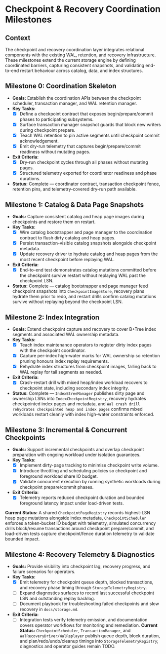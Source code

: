 # Checkpoint & Recovery Coordination Milestones

## Context
The checkpoint and recovery coordination layer integrates relational components with the existing WAL, retention, and recovery infrastructure. These milestones extend the current storage engine by defining coordinated barriers, capturing consistent snapshots, and validating end-to-end restart behaviour across catalog, data, and index structures.

## Milestone 0: Coordination Skeleton
- **Goals:** Establish the coordination APIs between the checkpoint scheduler, transaction manager, and WAL retention manager.
- **Key Tasks:**
  - [x] Define a checkpoint contract that exposes begin/prepare/commit phases to participating subsystems.
  - [x] Surface transaction manager snapshot guards that block new writers during checkpoint prepare.
  - [x] Teach WAL retention to pin active segments until checkpoint commit acknowledgement.
  - [x] Emit dry-run telemetry that captures begin/prepare/commit readiness without mutating pages.
- **Exit Criteria:**
  - [x] Dry-run checkpoint cycles through all phases without mutating pages.
  - [x] Structured telemetry exported for coordinator readiness and phase durations.
- **Status:** Complete — coordinator contract, transaction checkpoint fence, retention pins, and telemetry-covered dry-run path available.

## Milestone 1: Catalog & Data Page Snapshots
- **Goals:** Capture consistent catalog and heap page images during checkpoints and restore them on restart.
- **Key Tasks:**
  - [x] Wire catalog bootstrapper and page manager to the coordination contract to flush dirty catalog and heap pages.
  - [x] Persist transaction-visible catalog snapshots alongside checkpoint metadata.
  - [x] Update recovery driver to hydrate catalog and heap pages from the most recent checkpoint before replaying WAL.
- **Exit Criteria:**
  - [x] End-to-end test demonstrates catalog mutations committed before the checkpoint survive restart without replaying WAL past the checkpoint LSN.
- **Status:** Complete — catalog bootstrapper and page manager feed checkpoint snapshots into `CheckpointImageStore`, recovery plans hydrate them prior to redo, and restart drills confirm catalog mutations survive without replaying beyond the checkpoint LSN.

## Milestone 2: Index Integration
- **Goals:** Extend checkpoint capture and recovery to cover B+Tree index segments and associated WAL ownership metadata.
- **Key Tasks:**
  - [x] Teach index maintenance operators to register dirty index pages with the checkpoint coordinator.
  - [x] Capture per-index high-water marks for WAL ownership so retention pruning honours index replay requirements.
  - [x] Rehydrate index structures from checkpoint images, falling back to WAL replay for tail segments as needed.
- **Exit Criteria:**
  - [x] Crash-restart drill with mixed heap/index workload recovers to checkpoint state, including secondary index integrity.
- **Status:** Complete — `IndexBtreeManager` publishes dirty page and ownership LSNs into `IndexCheckpointRegistry`, recovery hydrates checkpointed index pages and metadata, and `Wal crash drill rehydrates checkpointed heap and index pages` confirms mixed workloads restart cleanly with index high-water constraints enforced.

## Milestone 3: Incremental & Concurrent Checkpoints
- **Goals:** Support incremental checkpoints and overlap checkpoint preparation with ongoing workload under isolation guarantees.
- **Key Tasks:**
  - [x] Implement dirty-page tracking to minimise checkpoint write volume.
  - [x] Introduce throttling and scheduling policies so checkpoint and foreground workload share IO budget.
  - [x] Validate concurrent execution by running synthetic workloads during checkpoint prepare/commit phases.
- **Exit Criteria:**
  - [x] Telemetry reports reduced checkpoint duration and bounded foreground latency impact under load-driven tests.

**Current Status:** A shared `CheckpointPageRegistry` records highest-LSN heap page mutations alongside index metadata, `CheckpointScheduler` enforces a token-bucket IO budget with telemetry, simulated concurrency drills block/resume transactions around checkpoint prepare/commit, and load-driven tests capture checkpoint/fence duration telemetry to validate bounded impact.

## Milestone 4: Recovery Telemetry & Diagnostics
- **Goals:** Provide visibility into checkpoint lag, recovery progress, and failure scenarios for operators.
- **Key Tasks:**
  - [x] Emit telemetry for checkpoint queue depth, blocked transactions, and recovery phase timing through `StorageTelemetryRegistry`.
  - [ ] Expand diagnostics surfaces to record last successful checkpoint LSN and outstanding replay backlog.
  - [ ] Document playbook for troubleshooting failed checkpoints and slow recovery in `docs/storage.md`.
- **Exit Criteria:**
  - [ ] Integration tests verify telemetry emission, and documentation covers operator workflows for monitoring and remediation.
**Current Status:** `CheckpointScheduler`, `TransactionManager`, and `WalRecoveryDriver/WalReplayer` publish queue depth, block duration, and plan/redo/undo/cleanup timings into `StorageTelemetryRegistry`; diagnostics and operator guides remain TODO.
